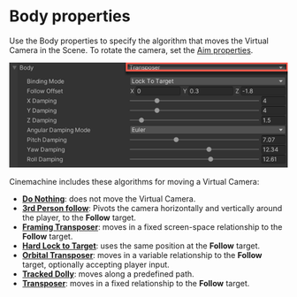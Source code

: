# Body properties

Use the Body properties to specify the algorithm that moves the Virtual Camera in the Scene. To rotate the camera, set the [Aim properties](CinemachineVirtualCameraAim.html).

![__Body__ properties, with the __Transposer__ algorithm (red)](images/CinemachineBody.png)

Cinemachine includes these algorithms for moving a Virtual Camera:



- [__Do Nothing__](CinemachineBodyDoNothing.html): does not move the Virtual Camera.
- [__3rd Person follow__](Cinemachine3rdPersonFollow.html): Pivots the camera horizontally and vertically around the player, to the __Follow__ target.
- [__Framing Transposer__](CinemachineBodyFramingTransposer.html): moves in a fixed screen-space relationship to the __Follow__ target.
- [__Hard Lock to Target__](CinemachineBodyHardLockTarget.html): uses the same position at the __Follow__ target.
- [__Orbital Transposer__](CinemachineBodyOrbitalTransposer.html): moves in a variable relationship to the __Follow__ target, optionally accepting player input.
- [__Tracked Dolly__](CinemachineBodyTrackedDolly.html): moves along a predefined path.
- [__Transposer__](CinemachineBodyTransposer.html): moves in a fixed relationship to the __Follow__ target.











